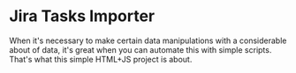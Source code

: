 # Jira Tasks Importer

When it's necessary to make certain data manipulations with a considerable about of data, it's great when you can automate this with simple scripts. That's what this simple HTML+JS project is about.
